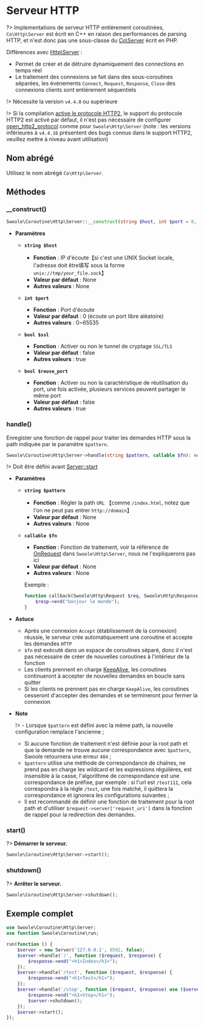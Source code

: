 # Serveur HTTP

?> Implementations de serveur HTTP entièrement coroutinées, `Co\Http\Server` est écrit en C++ en raison des performances de parsing HTTP, et n'est donc pas une sous-classe du [Co\Server](/coroutine/server) écrit en PHP.

Différences avec [Http\Server](/http_server) :

* Permet de créer et de détruire dynamiquement des connections en temps réel
* Le traitement des connexions se fait dans des sous-coroutines séparées, les événements `Connect`, `Request`, `Response`, `Close` des connexions clients sont entièrement séquentiels

!> Nécessite la version `v4.4.0` ou supérieure

!> Si la compilation [active le protocole HTTP2](/environment?id=options_de_compilation), le support du protocole HTTP2 est activé par défaut, il n'est pas nécessaire de configurer [open_http2_protocol](/http_server?id=open_http2_protocol) comme pour `Swoole\Http\Server` (note : les versions inférieures à `v4.4.16` présentent des bugs connus dans le support HTTP2, veuillez mettre à niveau avant utilisation)


## Nom abrégé

Utilisez le nom abrégé `Co\Http\Server`.


## Méthodes


### __construct()

```php
Swoole\Coroutine\Http\Server::__construct(string $host, int $port = 0, bool $ssl = false, bool $reuse_port = false);
```

  * **Paramètres** 

    * **`string $host`**
      * **Fonction** : IP d'écoute【si c'est une UNIX Socket locale, l'adresse doit être填写 sous la forme `unix://tmp/your_file.sock`】
      * **Valeur par défaut** : None
      * **Autres valeurs** : None

    * **`int $port`**
      * **Fonction** : Port d'écoute 
      * **Valeur par défaut** : 0 (écoute un port libre aléatoire)
      * **Autres valeurs** : 0~65535

    * **`bool $ssl`**
      * **Fonction** : Activer ou non le tunnel de cryptage `SSL/TLS`
      * **Valeur par défaut** : false
      * **Autres valeurs** : true
      
    * **`bool $reuse_port`**
      * **Fonction** : Activer ou non la caractéristique de réutilisation du port, une fois activée, plusieurs services peuvent partager le même port
      * **Valeur par défaut** : false
      * **Autres valeurs** : true


### handle()

Enregister une fonction de rappel pour traiter les demandes HTTP sous la path indiquée par le paramètre `$pattern`.

```php
Swoole\Coroutine\Http\Server->handle(string $pattern, callable $fn): void
```

!> Doit être défini avant [Server::start](/coroutine/server?id=start)

  * **Paramètres** 

    * **`string $pattern`**
      * **Fonction** : Régler la path `URL` 【comme `/index.html`, notez que l'on ne peut pas entrer `http://domain`】
      * **Valeur par défaut** : None
      * **Autres valeurs** : None

    * **`callable $fn`**
      * **Fonction** : Fonction de traitement, voir la référence de [OnRequest](/http_server?id=on) dans `Swoole\Http\Server`, nous ne l'expliquerons pas ici
      * **Valeur par défaut** : None
      * **Autres valeurs** : None      

      Exemple :

      ```php
      function callback(Swoole\Http\Request $req, Swoole\Http\Response $resp) {
          $resp->end("bonjour le monde");
      }
      ```

  * **Astuce**

    * Après une connexion `Accept` (établissement de la connexion) réussie, le serveur crée automatiquement une coroutine et accepte les demandes `HTTP`
    * `$fn` est exécuté dans un espace de coroutines séparé, donc il n'est pas nécessaire de créer de nouvelles coroutines à l'intérieur de la fonction
    * Les clients prennent en charge [KeepAlive](/coroutine_client/http_client?id=keep_alive), les coroutines continueront à accepter de nouvelles demandes en boucle sans quitter
    * Si les clients ne prennent pas en charge `KeepAlive`, les coroutines cesseront d'accepter des demandes et se termineront pour fermer la connexion

  * **Note**

    !> - Lorsque `$pattern` est défini avec la même path, la nouvelle configuration remplace l'ancienne ;  
    - Si aucune fonction de traitement n'est définie pour la root path et que la demande ne trouve aucune correspondance avec `$pattern`, Swoole retournera une erreur `404` ;  
    - `$pattern` utilise une méthode de correspondance de chaînes, ne prend pas en charge les wildcard et les expressions régulières, est insensible à la casse, l'algorithme de correspondance est une correspondance de préfixe, par exemple : si l'url est `/test111`, cela correspondra à la règle `/test`, une fois matché, il quittera la correspondance et ignorera les configurations suivantes ;  
    - Il est recommandé de définir une fonction de traitement pour la root path et d'utiliser `$request->server['request_uri']` dans la fonction de rappel pour la redirection des demandes.


### start()

?> **Démarrer le serveur.** 

```php
Swoole\Coroutine\Http\Server->start();
```


### shutdown()

?> **Arrêter le serveur.** 

```php
Swoole\Coroutine\Http\Server->shutdown();
```

## Exemple complet

```php
use Swoole\Coroutine\Http\Server;
use function Swoole\Coroutine\run;

run(function () {
    $server = new Server('127.0.0.1', 9502, false);
    $server->handle('/', function ($request, $response) {
        $response->end("<h1>Index</h1>");
    });
    $server->handle('/test', function ($request, $response) {
        $response->end("<h1>Test</h1>");
    });
    $server->handle('/stop', function ($request, $response) use ($server) {
        $response->end("<h1>Stop</h1>");
        $server->shutdown();
    });
    $server->start();
});
```
